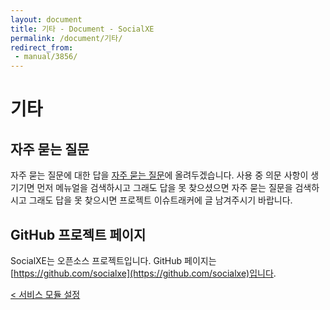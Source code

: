 ```yaml
---
layout: document
title: 기타 - Document - SocialXE
permalink: /document/기타/
redirect_from:
 - manual/3856/
---
```

# 기타

## 자주 묻는 질문

자주 묻는 질문에 대한 답을 [자주 묻는 질문](#)에 올려두겠습니다. 사용 중 의문 사항이 생기기면 먼저 메뉴얼을 검색하시고 그래도 답을 못 찾으셨으면 자주 묻는 질문을 검색하시고 그래도 답을 못 찾으시면 프로젝트 이슈트래커에 글 남겨주시기 바랍니다.

## GitHub 프로젝트 페이지

SocialXE는 오픈소스 프로젝트입니다. GitHub 페이지는 [https://github.com/socialxe](https://github.com/socialxe)입니다.

<div class="pull-left">
	<a class="btn btn-default" href="../서버/서비스-모듈-설정">< 서비스 모듈 설정</a>
</div>

<script>
	set_pills('toc_7');
</script>